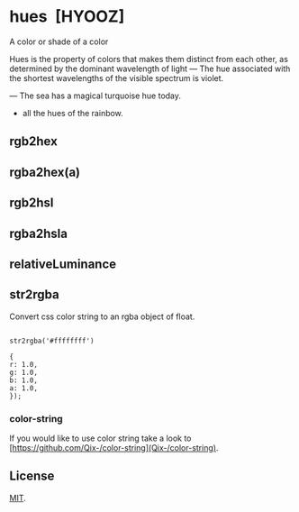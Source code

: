 # hues [HYOOZ]

A color or shade of a color 

Hues is the property of colors that makes them distinct from each other, as determined by the dominant wavelength of light — The hue associated with the shortest wavelengths of the visible spectrum is violet.

— The sea has a magical turquoise hue today. 
- all the hues of the rainbow.

## rgb2hex

## rgba2hex(a)

## rgb2hsl

## rgba2hsla

## relativeLuminance

## str2rgba

Convert css color string to an rgba object of float.

```

str2rgba('#ffffffff')

{
r: 1.0,
g: 1.0,
b: 1.0,
a: 1.0,
});

```


### color-string

If you would like to use color string take a look to [https://github.com/Qix-/color-string](Qix-/color-string).

## License

[MIT](LICENSE).
